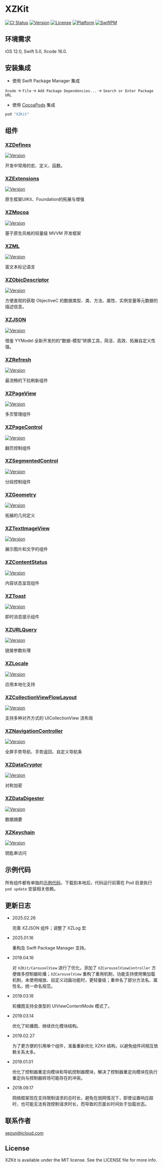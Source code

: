 # XZKit

[![CI Status](https://img.shields.io/badge/Build-pass-brightgreen.svg)](https://cocoapods.org/pods/XZKit)
[![Version](https://img.shields.io/cocoapods/v/XZKit.svg?style=flat)](https://cocoapods.org/pods/XZKit)
[![License](https://img.shields.io/cocoapods/l/XZKit.svg?style=flat)](https://cocoapods.org/pods/XZKit)
[![Platform](https://img.shields.io/cocoapods/p/XZKit.svg?style=flat)](https://cocoapods.org/pods/XZKit)
[![SwiftPM](https://img.shields.io/badge/SwiftPM-compatible-brightgreen.svg)](https://www.swift.org/package-manager)

## 环境需求

iOS 12.0, Swift 5.0, Xcode 16.0.

## 安装集成

- 使用 Swift Package Manager 集成

`Xcode` -> `File` -> `Add Package Dependencies...` -> `Search or Enter Package URL`

- 使用 [CocoaPods](http://cocoapods.org) 集成

```ruby
pod "XZKit"
```

## 组件

### [XZDefines](./Docs/XZDefines) 

[![Version](https://img.shields.io/cocoapods/v/XZDefines.svg?style=flat)](https://cocoapods.org/pods/XZDefines)

开发中常用的宏、定义、函数。

### [XZExtensions](./Docs/XZExtensions) 

[![Version](https://img.shields.io/cocoapods/v/XZExtensions.svg?style=flat)](https://cocoapods.org/pods/XZExtensions)

原生框架UIKit、Foundation的拓展与增强

### [XZMocoa](./Docs/XZMocoa) 

[![Version](https://img.shields.io/cocoapods/v/XZKit.svg?style=flat)](https://cocoapods.org/pods/XZMocoa)

基于原生风格的轻量级 MVVM 开发框架

### [XZML](./Docs/XZML) 

[![Version](https://img.shields.io/cocoapods/v/XZML.svg?style=flat)](https://cocoapods.org/pods/XZML)

富文本标记语言

### [XZObjcDescriptor](./Docs/XZObjcDescriptor) 

[![Version](https://img.shields.io/cocoapods/v/XZObjcDescriptor.svg?style=flat)](https://cocoapods.org/pods/XZObjcDescriptor)

方便直观的获取 ObjectiveC 的数据类型、类、方法、属性、实例变量等元数据的描述信息。

### [XZJSON](./Docs/XZJSON) 

[![Version](https://img.shields.io/cocoapods/v/XZJSON.svg?style=flat)](https://cocoapods.org/pods/XZJSON)

借鉴 YYModel 全新开发的的“数据-模型”转换工具，简洁、高效、拓展自定义性强。

### [XZRefresh](./Docs/XZRefresh) 

[![Version](https://img.shields.io/cocoapods/v/XZRefresh.svg?style=flat)](https://cocoapods.org/pods/XZRefresh)

最流畅的下拉刷新组件

### [XZPageView](./Docs/XZPageView) 

[![Version](https://img.shields.io/cocoapods/v/XZPageView.svg?style=flat)](https://cocoapods.org/pods/XZPageView)

多页管理组件

### [XZPageControl](./Docs/XZPageControl) 

[![Version](https://img.shields.io/cocoapods/v/XZPageControl.svg?style=flat)](https://cocoapods.org/pods/XZPageControl)

翻页控制组件

### [XZSegmentedControl](./Docs/XZSegmentedControl) 

[![Version](https://img.shields.io/cocoapods/v/XZSegmentedControl.svg?style=flat)](https://cocoapods.org/pods/XZSegmentedControl)

分段控制组件

### [XZGeometry](./Docs/XZGeometry) 

[![Version](https://img.shields.io/cocoapods/v/XZGeometry.svg?style=flat)](https://cocoapods.org/pods/XZGeometry)

拓展的几何定义

### [XZTextImageView](./Docs/XZTextImageView)

[![Version](https://img.shields.io/cocoapods/v/XZTextImageView.svg?style=flat)](https://cocoapods.org/pods/XZTextImageView)

展示图片和文字的组件

### [XZContentStatus](./Docs/XZContentStatus) 

[![Version](https://img.shields.io/cocoapods/v/XZContentStatus.svg?style=flat)](https://cocoapods.org/pods/XZContentStatus)

内容状态呈现组件

### [XZToast](./Docs/XZToast) 

[![Version](https://img.shields.io/cocoapods/v/XZToast.svg?style=flat)](https://cocoapods.org/pods/XZToast)

即时消息提示组件

### [XZURLQuery](./Docs/XZURLQuery) 

[![Version](https://img.shields.io/cocoapods/v/XZURLQuery.svg?style=flat)](https://cocoapods.org/pods/XZURLQuery)

链接参数处理

### [XZLocale](./Docs/XZLocale) 

[![Version](https://img.shields.io/cocoapods/v/XZLocale.svg?style=flat)](https://cocoapods.org/pods/XZLocale)

应用本地化支持

### [XZCollectionViewFlowLayout](./Docs/XZCollectionViewFlowLayout) 

[![Version](https://img.shields.io/cocoapods/v/XZCollectionViewFlowLayout.svg?style=flat)](https://cocoapods.org/pods/XZCollectionViewFlowLayout)

支持多种对齐方式的 UICollectionView 流布局

### [XZNavigationController](./Docs/XZNavigationController) 

[![Version](https://img.shields.io/cocoapods/v/XZNavigationController.svg?style=flat)](https://cocoapods.org/pods/XZNavigationController)

全屏手势导航、手势返回、自定义导航条

### [XZDataCryptor](./Docs/XZDataCryptor) 

[![Version](https://img.shields.io/cocoapods/v/XZDataCryptor.svg?style=flat)](https://cocoapods.org/pods/XZDataCryptor)

对称加密

### [XZDataDigester](./Docs/XZDataDigester) 

[![Version](https://img.shields.io/cocoapods/v/XZDataDigester.svg?style=flat)](https://cocoapods.org/pods/XZDataDigester)

数据摘要

### [XZKeychain](./Docs/XZKeychain) 

[![Version](https://img.shields.io/cocoapods/v/XZKeychain.svg?style=flat)](https://cocoapods.org/pods/XZKeychain)

钥匙串访问

## 示例代码

所有组件都有单独的[示例代码](./Example)，下载到本地后，代码运行前需在 Pod 目录执行 `pod update` 安装相关依赖。

## 更新日志

- 2025.02.26

  完善 XZJSON 组件；调整了 XZLog 宏

- 2025.01.16

  重构及 Swift Package Manager 支持。

- 2019.04.16

  对  `XZKit/CarouselView` 进行了优化，添加了 `XZCarouselViewController` 方便做多控制器轮播；`XZCarouselView` 重构了重用机制，功能支持使用懒加载机制，未使用缩放、自定义动画功能时，更轻量级；重命名了部分方法名、属性名，统一命名规范。

- 2019.03.18

  轮播图支持全类型的 UIViewContentMode 模式了。

- 2019.03.14

  优化了轮播图、继续优化模块结构。

- 2019.02.27

  为了更方便的引用单个组件，准备重新优化 XZKit 结构，以避免组件间相互依赖关系太多。

- 2019.01.01

  优化了控制器重定向模块和导航控制器模块，解决了控制器重定向模块在执行重定向与控制器转场可能存在的冲突。

- 2018.09.17

  网络框架现在支持限制请求的总时长，避免在弱网情况下，即使设置响应超时，也可能无法有效控制请求时长，而导致的页面长时间处于加载状态。


## 联系作者

[xezun@icloud.com](mailto://xezun@icloud.com)

## License

XZKit is available under the MIT license. See the LICENSE file for more info.
